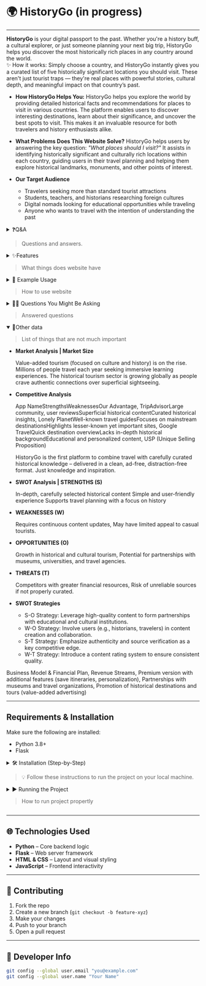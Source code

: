 # 🌍 HistoryGo (in progress)

--- 

**HistoryGo** is your digital passport to the past. Whether you're a history buff, a cultural explorer, or just someone planning your next big trip, HistoryGo helps you discover the most historically rich places in any country around the world.   
✨ How it works: Simply choose a country, and HistoryGo instantly gives you a curated list of five historically significant locations you should visit. These aren't just tourist traps — they're real places with powerful stories, cultural depth, and meaningful impact on that country’s past.

- **How HistoryGo Helps You:** HistoryGo helps you explore the world by providing detailed historical facts and recommendations for places to visit in various countries. The platform enables users to discover interesting destinations, learn about their significance, and uncover the best spots to visit. This makes it an invaluable resource for both travelers and history enthusiasts alike.

- **What Problems Does This Website Solve?** HistoryGo helps users by answering the key question: *"What places should I visit?"* It assists in identifying historically significant and culturally rich locations within each country, guiding users in their travel planning and helping them explore historical landmarks, monuments, and other points of interest.

- **Our Target Audience**
   - Travelers seeking more than standard tourist attractions
   - Students, teachers, and historians researching foreign cultures
   - Digital nomads looking for educational opportunities while traveling
   - Anyone who wants to travel with the intention of understanding the past

<details>
<summary>
   ❓Q&A
   
   >Questions and answers.
</summary>

   - Ever asked yourself:

     *“What’s worth visiting in this country, beyond tourist traps?”*  
     *“Where can I learn the real history behind a place?”*
       
   - With **HistoryGo**, you get:
     
     🌐 A guided way to explore world history through geography.
     
     🧭 A list of **5 must-visit historical places** in any given country.
     
     🧠 Rich educational content to boost your cultural awareness.
  
</details>

<details>
<summary>
   ✨Features
   
   > What things does website have
</summary>

   - 🌍 **Explore Historical Info by Country**  
  Pick a country and instantly access curated historical content.

   - 🏛️ **Get 5 Recommended Locations**  
     View descriptions and significance of five key historical spots.
   
   - 🎯 **Simple, Focused Experience**  
     No clutter. Just select, learn, and plan your next adventure or lesson.

</details>

<details>
<summary>
   🧪 Example Usage
   
   > How to use website
</summary>

   - **Launch the web app**
   - **Choose any country from the interface**
   - **Instantly see:**
     Brief historical background,
     a list of 5 recommended locations and
     why each place matters

</details>

<details>
<summary>
   🙋‍♂️ Questions You Might Be Asking
   
   > Answered questions
</summary>

  
   - **Is this for travelers or students?**  
     Both! Great for travel prep *and* cultural exploration from home.
   
   - **Is the info verified or AI-generated?**  
     It’s curated for accuracy and relevance to highlight each country's cultural richness.
   
   - **Can I contribute my own content?**  
     Yes! Fork the repo and submit a pull request.

</details>

<details open>
<summary>
   📄Other data
   
   > List of things that are not much important
</summary>

   - **Market Analysis | Market Size**
     
     Value-added tourism (focused on culture and history) is on the rise. Millions of people travel each year seeking immersive learning experiences. The historical tourism sector is growing globally as people crave authentic connections over superficial sightseeing.
   
   - **Competitive Analysis**
     
     App NameStrengthsWeaknessesOur Advantage,
     TripAdvisorLarge community, user reviewsSuperficial historical contentCurated historical insights,
     Lonely PlanetWell-known travel guidesFocuses on mainstream destinationsHighlights lesser-known yet important sites,
     Google TravelQuick destination overviewLacks in-depth historical backgroundEducational and personalized content,
     USP (Unique Selling Proposition)
     
     HistoryGo is the first platform to combine travel with carefully curated historical knowledge – delivered in a clean, ad-free, distraction-free format. Just knowledge and inspiration.
   
   - **SWOT Analysis | STRENGTHS (S)**
     
     In-depth, carefully selected historical content
     Simple and user-friendly experience
     Supports travel planning with a focus on history
   
   - **WEAKNESSES (W)**
     
     Requires continuous content updates,
     May have limited appeal to casual tourists.
     
   - **OPPORTUNITIES (O)**
     
      Growth in historical and cultural tourism,
      Potential for partnerships with museums, universities, and travel agencies.
   
   - **THREATS (T)**
     
      Competitors with greater financial resources,
      Risk of unreliable sources if not properly curated.
      
   - **SWOT Strategies**
     
      - S-O Strategy: Leverage high-quality content to form partnerships with educational and cultural institutions.
      - W-O Strategy: Involve users (e.g., historians, travelers) in content creation and collaboration.
      - S-T Strategy: Emphasize authenticity and source verification as a key competitive edge.
      - W-T Strategy: Introduce a content rating system to ensure consistent quality.
   
   Business Model & Financial Plan, Revenue Streams, Premium version with additional features (save itineraries, personalization), Partnerships with museums and travel organizations, Promotion of historical destinations and tours (value-added advertising)
  
</details>

---

## Requirements & Installation

Make sure the following are installed:

- Python 3.8+
- Flask

<details>
<summary>
   🛠️ Installation (Step-by-Step)

   > 💡 Follow these instructions to run the project on your local machine.
</summary>

- **1. Clone the Repository**
```bash
git clone https://github.com/sharky-2/historygo.git
cd historygo
```

- **2. Install the Dependencies**
```bash
pip install -r requirements.txt
or
pip install flask tinydb
```

</details>

<details>
<summary>
   ▶️ Running the Project

   > How to run project propertly 
</summary>

- **1. Go to the `server/` directory**
```bash
cd server
```

- **2. Run the Flask App**
```bash
python app.py
```

- **3. Open Your Browser**
Visit [http://localhost:5000/](http://localhost:5000/) to explore HistoryGo.

</details>

---


## 🌐 Technologies Used

- **Python** – Core backend logic
- **Flask** – Web server framework
- **HTML & CSS** – Layout and visual styling
- **JavaScript** – Frontend interactivity

---

## 🤝 Contributing

1. Fork the repo
2. Create a new branch (`git checkout -b feature-xyz`)
3. Make your changes
4. Push to your branch
5. Open a pull request

---

## 👤 Developer Info
```bash
git config --global user.email "you@example.com"
git config --global user.name "Your Name"
```
